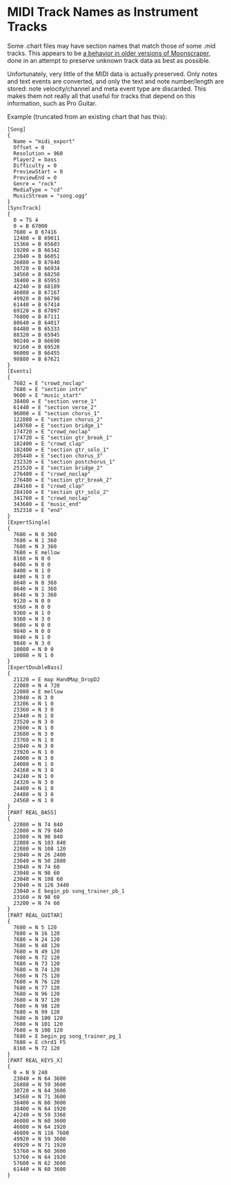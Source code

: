 # MIDI Track Names as Instrument Tracks

Some .chart files may have section names that match those of some .mid tracks. This appears to be [a behavior in older versions of Moonscraper](https://github.com/FireFox2000000/Moonscraper-Chart-Editor/blob/c240a72ec78011e2a38453a4d2f85f2f6275c052/Moonscraper%20Chart%20Editor/Assets/Scripts/Game/Charts/IO/Chart/ChartWriter.cs#L229), done in an attempt to preserve unknown track data as best as possible.

Unfortunately, very little of the MIDI data is actually preserved. Only notes and text events are converted, and only the text and note number/length are stored: note velocity/channel and meta event type are discarded. This makes them not really all that useful for tracks that depend on this information, such as Pro Guitar.

Example (truncated from an existing chart that has this):

```
[Song]
{
  Name = "midi_export"
  Offset = 0
  Resolution = 960
  Player2 = bass
  Difficulty = 0
  PreviewStart = 0
  PreviewEnd = 0
  Genre = "rock"
  MediaType = "cd"
  MusicStream = "song.ogg"
}
[SyncTrack]
{
  0 = TS 4
  0 = B 67000
  7680 = B 67416
  12480 = B 69011
  15360 = B 65603
  19200 = B 66342
  23040 = B 66051
  26880 = B 67640
  30720 = B 66934
  34560 = B 68250
  38400 = B 65953
  42240 = B 68189
  46080 = B 67167
  49920 = B 66798
  61440 = B 67414
  69120 = B 67097
  76800 = B 67111
  80640 = B 64017
  84480 = B 65333
  88320 = B 65945
  90240 = B 66690
  92160 = B 69520
  96000 = B 66455
  98880 = B 67621
}
[Events]
{
  7602 = E "crowd_noclap"
  7680 = E "section intro"
  9600 = E "music_start"
  38400 = E "section verse_1"
  61440 = E "section verse_2"
  96000 = E "section chorus_1"
  122880 = E "section chorus_2"
  149760 = E "section bridge_1"
  174720 = E "crowd_noclap"
  174720 = E "section gtr_break_1"
  182400 = E "crowd_clap"
  182400 = E "section gtr_solo_1"
  205440 = E "section chorus_3"
  232320 = E "section postchorus_1"
  251520 = E "section bridge_2"
  276480 = E "crowd_noclap"
  276480 = E "section gtr_break_2"
  284160 = E "crowd_clap"
  284160 = E "section gtr_solo_2"
  341760 = E "crowd_noclap"
  343680 = E "music_end"
  352318 = E "end"
}
[ExpertSingle]
{
  7680 = N 0 360
  7680 = N 1 360
  7680 = N 3 360
  7680 = E mellow
  8160 = N 0 0
  8400 = N 0 0
  8400 = N 1 0
  8400 = N 3 0
  8640 = N 0 360
  8640 = N 1 360
  8640 = N 3 360
  9120 = N 0 0
  9360 = N 0 0
  9360 = N 1 0
  9360 = N 3 0
  9600 = N 0 0
  9840 = N 0 0
  9840 = N 1 0
  9840 = N 3 0
  10080 = N 0 0
  10080 = N 1 0
}
[ExpertDoubleBass]
{
  21120 = E map HandMap_DropD2
  22080 = N 4 720
  22080 = E mellow
  23040 = N 3 0
  23206 = N 1 0
  23360 = N 3 0
  23440 = N 1 0
  23520 = N 3 0
  23600 = N 1 0
  23680 = N 3 0
  23760 = N 1 0
  23840 = N 3 0
  23920 = N 1 0
  24000 = N 3 0
  24080 = N 1 0
  24160 = N 3 0
  24240 = N 1 0
  24320 = N 3 0
  24400 = N 1 0
  24480 = N 3 0
  24560 = N 1 0
}
[PART REAL_BASS]
{
  22080 = N 74 840
  22080 = N 79 840
  22080 = N 98 840
  22080 = N 103 840
  22080 = N 108 120
  23040 = N 26 2400
  23040 = N 50 2880
  23040 = N 74 60
  23040 = N 98 60
  23040 = N 108 60
  23040 = N 126 3440
  23040 = E begin_pb song_trainer_pb_1
  23160 = N 98 60
  23200 = N 74 60
}
[PART REAL_GUITAR]
{
  7680 = N 5 120
  7680 = N 16 120
  7680 = N 24 120
  7680 = N 48 120
  7680 = N 49 120
  7680 = N 72 120
  7680 = N 73 120
  7680 = N 74 120
  7680 = N 75 120
  7680 = N 76 120
  7680 = N 77 120
  7680 = N 96 120
  7680 = N 97 120
  7680 = N 98 120
  7680 = N 99 120
  7680 = N 100 120
  7680 = N 101 120
  7680 = N 108 120
  7680 = E begin_pg song_trainer_pg_1
  7680 = E chrd1 F5
  8160 = N 72 120
}
[PART REAL_KEYS_X]
{
  0 = N 9 240
  23040 = N 64 3600
  26880 = N 59 3600
  30720 = N 64 3600
  34560 = N 71 3600
  38400 = N 60 3600
  38400 = N 64 1920
  42240 = N 59 3360
  46080 = N 60 3600
  46080 = N 64 1920
  46080 = N 116 7680
  49920 = N 59 3600
  49920 = N 71 1920
  53760 = N 60 3600
  53760 = N 64 1920
  57600 = N 62 3600
  61440 = N 60 3600
}
```
